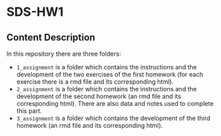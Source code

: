 # SDS-HW1

## Content Description
In this repository there are three folders:
- `1_assignment` is a folder which contains the instructions and the development of the two exercises of the first homework (for each exercise there is a rmd file and its corresponding html).
- `2_assignment` is a folder which contains the instructions and the development of the second homework (an rmd file and its corresponding html). There are also data and notes used to complete this part. 
- `3_assignment` is a folder which contains the development of the third homework (an rmd file and its corresponding html). 
